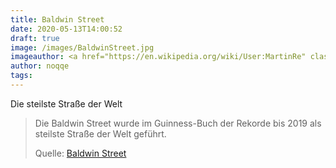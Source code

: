 ```yaml
---
title: Baldwin Street
date: 2020-05-13T14:00:52
draft: true
image: /images/BaldwinStreet.jpg
imageauthor: <a href="https://en.wikipedia.org/wiki/User:MartinRe" class="extiw" title="wikipedia:User:MartinRe">MartinRe</a> at <a href="https://en.wikipedia.org/wiki/" class="extiw" title="wikipedia:">English Wikipedia</a>
author: noqqe
tags:
---
```


Die steilste Straße der Welt

> Die Baldwin Street wurde im Guinness-Buch der Rekorde bis 2019 als steilste
> Straße der Welt geführt.
>
> Quelle: [Baldwin Street](https://de.wikipedia.org/wiki/Baldwin_Street)
